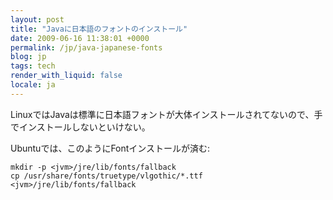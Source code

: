 ```yaml
---
layout: post
title: "Javaに日本語のフォントのインストール"
date: 2009-06-16 11:38:01 +0000
permalink: /jp/java-japanese-fonts
blog: jp
tags: tech
render_with_liquid: false
locale: ja
---
```


LinuxではJavaは標準に日本語フォントが大体インストールされてないので、手でインストールしないといけない。

Ubuntuでは、このようにFontインストールが済む:

```shell
mkdir -p <jvm>/jre/lib/fonts/fallback
cp /usr/share/fonts/truetype/vlgothic/*.ttf <jvm>/jre/lib/fonts/fallback
```
